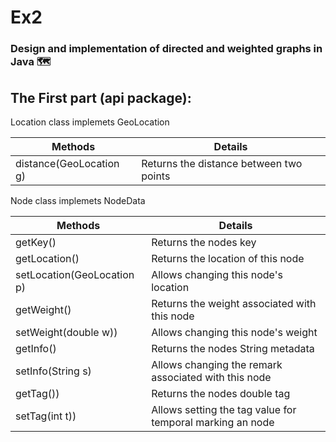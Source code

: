 # **Ex2**
### Design and implementation of directed and weighted graphs in Java :world_map:
## The First part (api package):

Location class implemets GeoLocation

| Methods  | Details |
| ------------- | ------------- |
| distance(GeoLocation g)  | Returns the distance between two points  |

Node class implemets NodeData

| Methods  | Details |
| ------------- | ------------- |
| getKey()  | Returns the nodes key |
| getLocation()  | 	Returns the location of this node  |
| setLocation(GeoLocation p) | 	Allows changing this node's location  |
| getWeight()  | Returns the weight associated with this node  |
| setWeight(double w))  | Allows changing this node's weight |
| getInfo()  | 	Returns the nodes String metadata |
| setInfo(String s) | Allows changing the remark associated with this node  |
| getTag()) |	Returns the nodes double tag |
| setTag(int t)) | 	Allows setting the tag value for temporal marking an node  |
